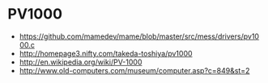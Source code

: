 # PV1000

* https://github.com/mamedev/mame/blob/master/src/mess/drivers/pv1000.c
* http://homepage3.nifty.com/takeda-toshiya/pv1000
* http://en.wikipedia.org/wiki/PV-1000
* http://www.old-computers.com/museum/computer.asp?c=849&st=2
